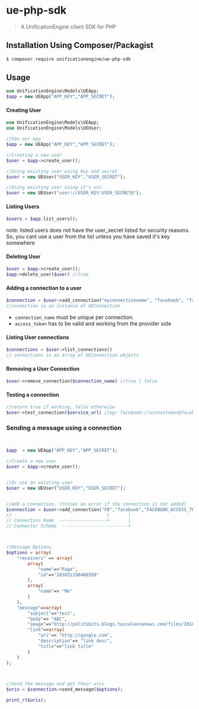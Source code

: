 # ue-php-sdk 
> A UnificationEngine client SDK for PHP

## Installation Using Composer/Packagist

```sh
$ composer require unificationengine/ue-php-sdk
```

## Usage

```php
use UnificationEngine\Models\UEApp;
$app = new UEApp("APP_KEY","APP_SECRET");
```

#### Creating User
```php
use UnificationEngine\Models\UEApp;
use UnificationEngine\Models\UEUser;

//Use our app
$app = new UEApp("APP_KEY","APP_SECRET");

//Creating a new user
$user = $app->create_user();

//Using existing user using key and secret
$user = new UEUser("USER_KEY","USER_SECRET");

//Using existing user using it's uri
$user = new UEUser("user://USER_KEY:USER_SECRET@");


```

#### Listing Users
```php
$users = $app.list_users();
```
note: listed users does not have the user_secret listed for security reasons. So, you cant use a user from the list unless you have saved it's key somewhere

#### Deleting User
```php
$user = $app->create_user();
$app->delete_user($user) //true
```

#### Adding a connection to a user
```php
$connection = $user->add_connection("myconnectionname", "facebook", "facebook_access_token");
//connection is an instance of UEConnection
```

- `connection_name` must be unique per connection.
- `access_token` has to be valid and working from the provider side


#### Listing User connections
```php
$connections = $user->list_connections()
// connections is an array of UEConnection objects
```
#### Removing a User Connection
```php
$user->remove_connection($connection_name) //true | false
```

#### Testing a connection
```php
//return true if working, false otherwise
$user->test_connection($service_url) //eg: facebook://accesstoken@facebook.com
```

### Sending a message using a connection
```php


$app  = new UEApp("APP_KEY","APP_SECRET");

//Create a new user
$user = $app->create_user();


//Or use an existing user
$user = new UEUser("USER_KEY","USER_SECRET");


//Add a connection. (throws an error if the connection is not added)
$connection = $user->add_connection("FB","facebook","FACEBOOK_ACCESS_TOKEN");
//                                    |       |
// Connection Name  ------------------+       |
// Connector Scheme  -------------------------+



//Message Options
$options = array(
    "receivers" => array(
        array(
            "name"=>"Page",
            "id"=>"283031198486599"
        ),
        array(
            "name"=> "Me"
        )
    ),
    "message"=>array(
        "subject"=>"test",
        "body"=> "ABC",
        "image"=>"http://politibits.blogs.tuscaloosanews.com/files/2010/07/sanford_big_dummy_navy_shirt.jpg",
        "link"=>array(
            "uri"=> "http://google.com",
            "description"=> "link desc",
            "title"=>"link title"
        )
    )
);



//Send the message and get their uris
$uris = $connection->send_message($options);

print_r($uris);
